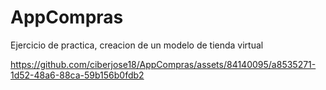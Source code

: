 # AppCompras
Ejercicio de  practica, creacion de un modelo de tienda virtual



https://github.com/ciberjose18/AppCompras/assets/84140095/a8535271-1d52-48a6-88ca-59b156b0fdb2

